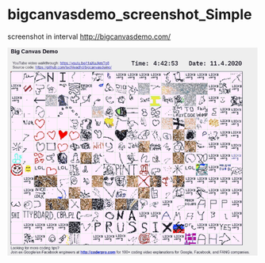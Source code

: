 # bigcanvasdemo_screenshot_Simple
screenshot in interval http://bigcanvasdemo.com/

![demo](BigCanvasDemo_GifDemo.gif)